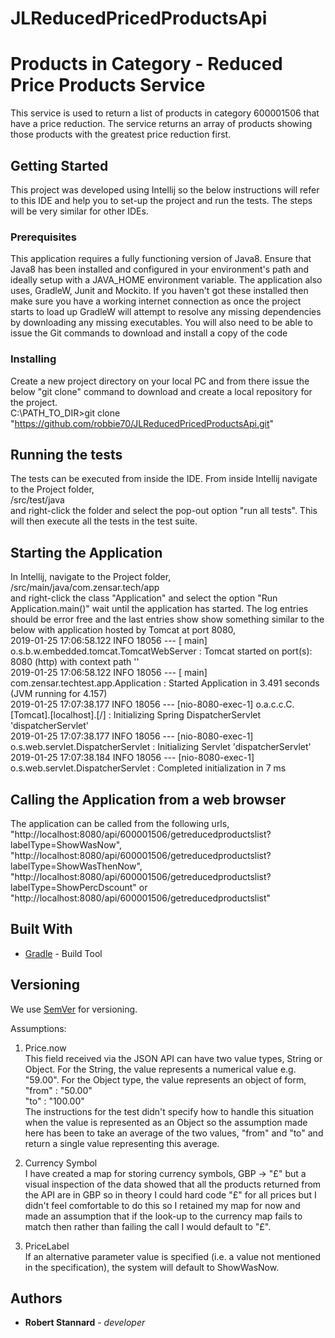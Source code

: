 # JLReducedPricedProductsApi

# Products in Category - Reduced Price Products Service

This service is used to return a list of products in category 600001506 that have a price reduction. The service returns an array of products showing those products with the greatest price reduction first.

## Getting Started

This project was developed using Intellij so the below instructions will refer to this IDE and help you to set-up the project and run the tests. The steps will be very similar for other IDEs.

### Prerequisites

This application requires a fully functioning version of Java8. Ensure that Java8 has been installed and configured in your environment's path and ideally setup
with a JAVA_HOME environment variable. The application also uses, GradleW, Junit and Mockito. If you haven't got these installed then make sure you have a
working internet connection as once the project starts to load up GradleW will attempt to resolve any missing dependencies by downloading any missing executables. You will also
need to be able to issue the Git commands to download and install a copy of the code

### Installing

Create a new project directory on your local PC and from there issue the below "git clone" command to download and create a local repository for the project.  
C:\PATH_TO_DIR\>git clone "https://github.com/robbie70/JLReducedPricedProductsApi.git"  

## Running the tests

The tests can be executed from inside the IDE. From inside Intellij navigate to the Project folder,  
/src/test/java  
and right-click the folder and select the pop-out option "run all tests". This will then execute all the tests in the test suite.

## Starting the Application
In Intellij, navigate to the Project folder,  
/src/main/java/com.zensar.tech/app  
and right-click the class "Application" and select the option "Run Application.main()" wait until the application has started. The log entries should be error free and the last entries show show something similar to the below with application hosted by Tomcat at port 8080,  
2019-01-25 17:06:58.122  INFO 18056 --- [           main] o.s.b.w.embedded.tomcat.TomcatWebServer  : Tomcat started on port(s): 8080 (http) with context path ''  
2019-01-25 17:06:58.122  INFO 18056 --- [           main] com.zensar.techtest.app.Application      : Started Application in 3.491 seconds (JVM running for 4.157)  
2019-01-25 17:07:38.177  INFO 18056 --- [nio-8080-exec-1] o.a.c.c.C.[Tomcat].[localhost].[/]       : Initializing Spring DispatcherServlet 'dispatcherServlet'  
2019-01-25 17:07:38.177  INFO 18056 --- [nio-8080-exec-1] o.s.web.servlet.DispatcherServlet        : Initializing Servlet 'dispatcherServlet'  
2019-01-25 17:07:38.184  INFO 18056 --- [nio-8080-exec-1] o.s.web.servlet.DispatcherServlet        : Completed initialization in 7 ms  

## Calling the Application from a web browser
The application can  be called from the following urls,  
"http://localhost:8080/api/600001506/getreducedproductslist?labelType=ShowWasNow",
"http://localhost:8080/api/600001506/getreducedproductslist?labelType=ShowWasThenNow",
"http://localhost:8080/api/600001506/getreducedproductslist?labelType=ShowPercDscount" or
"http://localhost:8080/api/600001506/getreducedproductslist"  

## Built With

* [Gradle](https://gradle.org/) - Build Tool

## Versioning

We use [SemVer](http://semver.org/) for versioning.

Assumptions:  
1. Price.now  
This field received via the JSON API can have two value types, String or Object. For the String, the value represents a numerical value e.g. "59.00". For the Object type, the value represents an object of form,  
"from" : "50.00"  
"to"   : "100.00"  
The instructions for the test didn't specify how to handle this situation when the value is represented as an Object so the assumption made here has been to take an average of the two values, "from" and "to" and return a single value representing this average.  

2. Currency Symbol  
I have created a map for storing currency symbols, GBP -> "£" but a visual inspection of the data showed that all the products returned from the API are in GBP so in theory I could hard code "£" for all prices but I didn't feel comfortable to do this so I retained my map
for now and made an assumption that if the look-up to the currency map fails to match then rather than failing the call I would default to "£".  
  
3. PriceLabel  
If an alternative parameter value is specified (i.e. a value not mentioned in the specification), the system will default to ShowWasNow.  
## Authors

* **Robert Stannard** - *developer*
